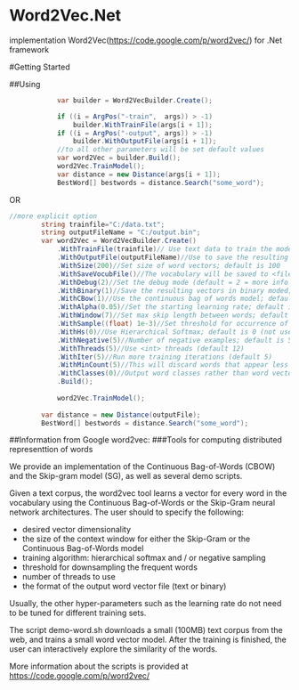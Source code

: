 # Word2Vec.Net
implementation Word2Vec(https://code.google.com/p/word2vec/) for .Net framework

#Getting Started

##Using
```c#
            var builder = Word2VecBuilder.Create();

            if ((i = ArgPos("-train",  args)) > -1)
                builder.WithTrainFile(args[i + 1]);
            if ((i = ArgPos("-output", args)) > -1)
                builder.WithOutputFile(args[i + 1]);
            //to all other parameters will be set default values
            var word2Vec = builder.Build();
            word2Vec.TrainModel();
            var distance = new Distance(args[i + 1]);
            BestWord[] bestwords = distance.Search("some_word");
```
OR
```c#
//more explicit option
		string trainfile="C:/data.txt";
		string outputFileName = "C:/output.bin";
		var word2Vec = Word2VecBuilder.Create()
			.WithTrainFile(trainfile)// Use text data to train the model;
			.WithOutputFile(outputFileName)//Use to save the resulting word vectors / word clusters
			.WithSize(200)//Set size of word vectors; default is 100
			.WithSaveVocubFile()//The vocabulary will be saved to <file>
			.WithDebug(2)//Set the debug mode (default = 2 = more info during training)
			.WithBinary(1)//Save the resulting vectors in binary moded; default is 0 (off)
			.WithCBow(1)//Use the continuous bag of words model; default is 1 (use 0 for skip-gram model)
			.WithAlpha(0.05)//Set the starting learning rate; default is 0.025 for skip-gram and 0.05 for CBOW
			.WithWindow(7)//Set max skip length between words; default is 5
			.WithSample((float) 1e-3)//Set threshold for occurrence of words. Those that appear with higher frequency in the training data twill be randomly down-sampled; default is 1e-3, useful range is (0, 1e-5)
			.WithHs(0)//Use Hierarchical Softmax; default is 0 (not used)
			.WithNegative(5)//Number of negative examples; default is 5, common values are 3 - 10 (0 = not used)
			.WithThreads(5)//Use <int> threads (default 12)
			.WithIter(5)//Run more training iterations (default 5)
			.WithMinCount(5)//This will discard words that appear less than <int> times; default is 5
			.WithClasses(0)//Output word classes rather than word vectors; default number of classes is 0 (vectors are written)
			.Build();
			
            word2Vec.TrainModel();
			
		var distance = new Distance(outputFile);
		BestWord[] bestwords = distance.Search("some_word");
```

##Information from Google word2vec:
###Tools for computing distributed representtion of words

We provide an implementation of the Continuous Bag-of-Words (CBOW) and the Skip-gram model (SG), as well as several demo scripts.

Given a text corpus, the word2vec tool learns a vector for every word in the vocabulary using the Continuous
Bag-of-Words or the Skip-Gram neural network architectures. The user should to specify the following:
 - desired vector dimensionality
 - the size of the context window for either the Skip-Gram or the Continuous Bag-of-Words model
 - training algorithm: hierarchical softmax and / or negative sampling
 - threshold for downsampling the frequent words 
 - number of threads to use
 - the format of the output word vector file (text or binary)

Usually, the other hyper-parameters such as the learning rate do not need to be tuned for different training sets. 

The script demo-word.sh downloads a small (100MB) text corpus from the web, and trains a small word vector model. After the training
is finished, the user can interactively explore the similarity of the words.

More information about the scripts is provided at https://code.google.com/p/word2vec/
